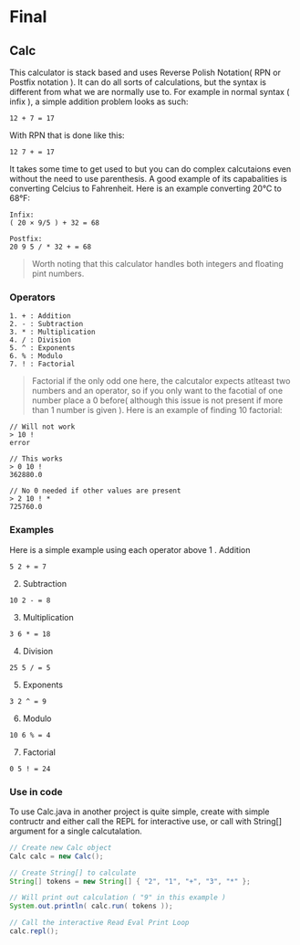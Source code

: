# Final

## Calc

This calculator is stack based and uses Reverse Polish Notation( RPN or Postfix notation ). It can do all sorts of calculations, but the syntax is different from what we are normally use to. For example in normal syntax ( infix ), a simple addition problem looks as such:
```
12 + 7 = 17
```
With RPN that is done like this:
```
12 7 + = 17
```

It takes some time to get used to but you can do complex calcutaions even without the need to use parenthesis. A good example of its capabalities is converting Celcius to Fahrenheit. Here is an example converting 20°C to 68°F:
```
Infix:
( 20 × 9/5 ) + 32 = 68

Postfix:
20 9 5 / * 32 + = 68
```

> Worth noting that this calculator handles both integers and floating pint numbers.

### Operators

```
1. + : Addition
2. - : Subtraction
3. * : Multiplication
4. / : Division
5. ^ : Exponents
6. % : Modulo
7. ! : Factorial
```
> Factorial if the only odd one here, the calcutalor expects atlteast two numbers and an operator, so if you only want to the facotial of one number place a 0 before( although this issue is not present if more than 1 number is given ). Here is an example of finding 10 factorial:

```
// Will not work
> 10 !
error

// This works
> 0 10 !
362880.0

// No 0 needed if other values are present
> 2 10 ! *
725760.0
```

### Examples

Here is a simple example using each operator above
1 . Addition
```
5 2 + = 7
```
2. Subtraction
```
10 2 - = 8
```
3. Multiplication
```
3 6 * = 18
```
4. Division
```
25 5 / = 5
```
5. Exponents
```
3 2 ^ = 9
```
6. Modulo
```
10 6 % = 4
```
7. Factorial
```
0 5 ! = 24
```

### Use in code

To use Calc.java in another project is quite simple, create with simple contructr and either call the REPL for interactive use, or call with String[] argument for a single calcutalation.
```Java
// Create new Calc object
Calc calc = new Calc();

// Create String[] to calculate
String[] tokens = new String[] { "2", "1", "+", "3", "*" };

// Will print out calculation ( "9" in this example )
System.out.println( calc.run( tokens ));

// Call the interactive Read Eval Print Loop
calc.repl();
```
